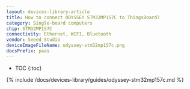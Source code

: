```yaml
---
layout: devices-library-article
title: How to connect ODYSSEY STM32MP157C to ThingsBoard?
category: Single-board computers
chip: STM32MP157C
connectivity: Ethernet, WIFI, Bluetooth
vendor: Seeed Studio
deviceImageFileName: odyssey-stm32mp157c.png
docsPrefix: paas
---
```



* TOC
{:toc}

{% include /docs/devices-library/guides/odyssey-stm32mp157c.md %}